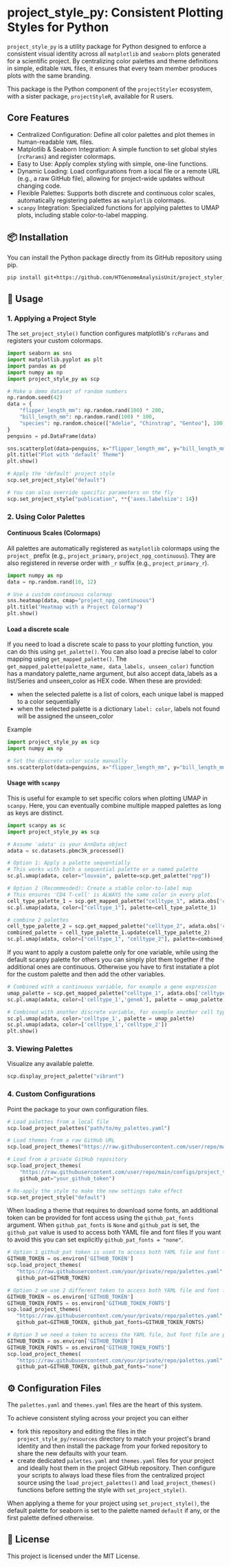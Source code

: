 # project_style_py: Consistent Plotting Styles for Python

`project_style_py` is a utility package for Python designed to enforce a consistent visual identity across all `matplotlib` and `seaborn` plots generated for a scientific project. By centralizing color palettes and theme definitions in simple, editable `YAML` files, it ensures that every team member produces plots with the same branding.

This package is the Python component of the `projectStyler` ecosystem, with a sister package, `projectStyleR`, available for R users.

## Core Features

- Centralized Configuration: Define all color palettes and plot themes in human-readable `YAML` files.
- Matplotlib & Seaborn Integration: A simple function to set global styles (`rcParams`) and register colormaps.
- Easy to Use: Apply complex styling with simple, one-line functions.
- Dynamic Loading: Load configurations from a local file or a remote URL (e.g., a raw GitHub file), allowing for project-wide updates without changing code.
- Flexible Palettes: Supports both discrete and continuous color scales, automatically registering palettes as `matplotlib` colormaps.
- `scanpy` Integration: Specialized functions for applying palettes to UMAP plots, including stable color-to-label mapping.

## 📦 Installation

You can install the Python package directly from its GitHub repository using pip.

```bash
pip install git+https://github.com/HTGenomeAnalysisUnit/project_styler_py.git
```

## 🐍 Usage

### 1. Applying a Project Style

The `set_project_style()` function configures matplotlib's `rcParams` and registers your custom colormaps.

```python
import seaborn as sns
import matplotlib.pyplot as plt
import pandas as pd
import numpy as np
import project_style_py as scp

# Make a demo dataset of random numbers
np.random.seed(42)
data = {
    "flipper_length_mm": np.random.rand(100) * 200,
    "bill_length_mm": np.random.rand(100) * 100,
    "species": np.random.choice(["Adelie", "Chinstrap", "Gentoo"], 100)
}
penguins = pd.DataFrame(data)

sns.scatterplot(data=penguins, x="flipper_length_mm", y="bill_length_mm")
plt.title("Plot with 'default' Theme")
plt.show()

# Apply the 'default' project style
scp.set_project_style("default")

# You can also override specific parameters on the fly
scp.set_project_style("publication", **{'axes.labelsize': 14})
```

### 2. Using Color Palettes

#### Continuous Scales (Colormaps)

All palettes are automatically registered as `matplotlib` colormaps using the `project_` prefix (e.g., `project_primary`, `project_npg_continuous`). They are also registered in reverse order with `_r` suffix (e.g., `project_primary_r`).

```python
import numpy as np
data = np.random.rand(10, 12)

# Use a custom continuous colormap
sns.heatmap(data, cmap="project_npg_continuous")
plt.title("Heatmap with a Project Colormap")
plt.show()
```

#### Load a discrete scale

If you need to load a discrete scale to pass to your plotting function, you can do this using `get_palette()`. You can also load a precise label to color mapping using `get_mapped_palette()`. The `get_mapped_palette(palette_name, data_labels, unseen_color)` function has a mandatory palette_name argument, but also accept data_labels as a list/Series and unseen_color as HEX code. When these are provided:

- when the selected palette is a list of colors, each unique label is mapped to a color sequentially
- when the selected palette is a dictionary `label: color`, labels not found will be assigned the unseen_color

Example

```python
import project_style_py as scp
import numpy as np

# Set the discrete color scale manually
sns.scatterplot(data=penguins, x="flipper_length_mm", y="bill_length_mm", hue="species", palette=scp.get_palette("npg"))
```

#### Usage with `scanpy` 

This is useful for example to set specific colors when plotting UMAP in `scanpy`.
Here, you can eventually combine multiple mapped palettes as long as keys are distinct.

```python
import scanpy as sc
import project_style_py as scp

# Assume 'adata' is your AnnData object
adata = sc.datasets.pbmc3k_processed()

# Option 1: Apply a palette sequentially
# This works with both a sequential palette or a named palette
sc.pl.umap(adata, color="louvain", palette=scp.get_palette("npg"))

# Option 2 (Recommended): Create a stable color-to-label map
# This ensures 'CD4 T-cell' is ALWAYS the same color in every plot.
cell_type_palette_1 = scp.get_mapped_palette("celltype_1", adata.obs['celltype_1'])
sc.pl.umap(adata, color=["celltype_1"], palette=cell_type_palette_1)

# combine 2 palettes
cell_type_palette_2 = scp.get_mapped_palette("celltype_2", adata.obs['celltype_2'])
combined_palette = cell_type_palette_1.update(cell_type_palette_2)
sc.pl.umap(adata, color=["celltype_1", "celltype_2"], palette=combined_palette)
```

If you want to apply a custom palette only for one variable, while using the default scanpy palette for others you can simply plot them together if the additional ones are continuous. Otherwise you have to first instatiate a plot for the custom palette and then add the other variables.

```python
# Combined with a continuous variable, for example a gene expression
umap_palette = scp.get_mapped_palette("celltype_1", adata.obs['celltype_1'])
sc.pl.umap(adata, color=['celltype_1','geneA'], palette = umap_palette)

# Combined with another discrete variable, for example another cell type annotation
sc.pl.umap(adata, color='celltype_1', palette = umap_palette)
sc.pl.umap(adata, color=['celltype_1','celltype_2'])
plt.show()
```

### 3. Viewing Palettes

Visualize any available palette.

```python
scp.display_project_palette("vibrant")
```

### 4. Custom Configurations

Point the package to your own configuration files.

```python
# Load palettes from a local file
scp.load_project_palettes("path/to/my_palettes.yaml")

# Load themes from a raw GitHub URL
scp.load_project_themes("https://raw.githubusercontent.com/user/repo/main/configs/project_themes.yaml")

# Load from a private GitHub repository
scp.load_project_themes(
    "https://raw.githubusercontent.com/user/repo/main/configs/project_themes.yaml", 
    github_pat="your_github_token")

# Re-apply the style to make the new settings take effect
scp.set_project_style("default")
```

When loading a theme that requires to download some fonts, an additional token can be provided for font access using the `github_pat_fonts` argument.
When `github_pat_fonts` is `None` and `github_pat` is set, the `github_pat` value is used to access both YAML file and font files
If you want to avoid this you can set explicitly `github_pat_fonts = "none"`.

```python
# Option 1 github_pat token is used to access both YAML file and font files
GITHUB_TOKEN = os.environ['GITHUB_TOKEN']
scp.load_project_themes(
   "https://raw.githubusercontent.com/your/private/repo/palettes.yaml",
   github_pat=GITHUB_TOKEN)

# Option 2 we use 2 different token to access both YAML file and font files
GITHUB_TOKEN = os.environ['GITHUB_TOKEN']
GITHUB_TOKEN_FONTS = os.environ['GITHUB_TOKEN_FONTS']
scp.load_project_themes(
   "https://raw.githubusercontent.com/your/private/repo/palettes.yaml",
   github_pat=GITHUB_TOKEN, github_pat_fonts=GITHUB_TOKEN_FONTS)

# Option 3 we need a token to access the YAML file, but font file are publicly available font files
GITHUB_TOKEN = os.environ['GITHUB_TOKEN']
GITHUB_TOKEN_FONTS = os.environ['GITHUB_TOKEN_FONTS']
scp.load_project_themes(
   "https://raw.githubusercontent.com/your/private/repo/palettes.yaml",
   github_pat=GITHUB_TOKEN, github_pat_fonts="none")
```

## ⚙️ Configuration Files

The `palettes.yaml` and `themes.yaml` files are the heart of this system. 

To achieve consistent styling across your project you can either 

- fork this repository and editing the files in the `project_style_py/resources` directory to match your project's brand identity and then install the package from your forked repository to share the new defaults with your team.
- create dedicated `palettes.yaml` and `themes.yaml` files for your project and ideally host them in the project GitHub repository. Then configure your scripts to always load these files from the centralized project source using the `load_project_palettes()` and `load_project_themes()` functions before setting the style with `set_project_style()`.

When applying a theme for your project using `set_project_style()`, the default palette for seaborn is set to the palette named `default` if any, or the first palette defined otherwise.

## 📝 License

This project is licensed under the MIT License.